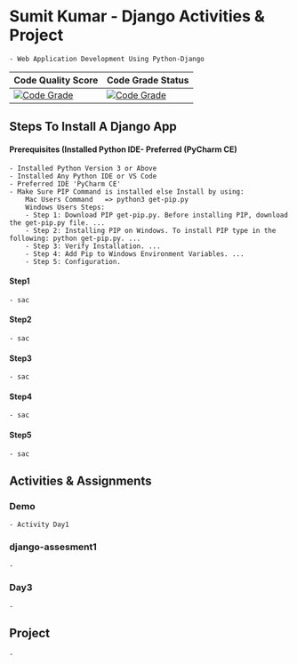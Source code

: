 # Sumit Kumar - Django Activities & Project

    - Web Application Development Using Python-Django

| Code Quality Score                                                                    | Code Grade Status                                                                      |
| ------------------------------------------------------------------------------------- | -------------------------------------------------------------------------------------- |
| [![Code Grade](https://api.codiga.io/project/32393/score/svg)](https://www.codiga.io) | [![Code Grade](https://api.codiga.io/project/32393/status/svg)](https://www.codiga.io) |

## **Steps To Install A Django App**

#### **Prerequisites (Installed Python IDE- Preferred (PyCharm CE)**

    - Installed Python Version 3 or Above
    - Installed Any Python IDE or VS Code
    - Preferred IDE 'PyCharm CE'
    - Make Sure PIP Command is installed else Install by using:
        Mac Users Command   => python3 get-pip.py
        Windows Users Steps:
        - Step 1: Download PIP get-pip.py. Before installing PIP, download the get-pip.py file. ...
        - Step 2: Installing PIP on Windows. To install PIP type in the following: python get-pip.py. ...
        - Step 3: Verify Installation. ...
        - Step 4: Add Pip to Windows Environment Variables. ...
        - Step 5: Configuration.

#### **Step1**

    - sac

#### **Step2**

    - sac

#### **Step3**

    - sac

#### **Step4**

    - sac

#### **Step5**

    - sac

## **Activities & Assignments**

### **Demo**

    - Activity Day1

### **django-assesment1**

    -

### **Day3**

    -

## **Project**

    -
